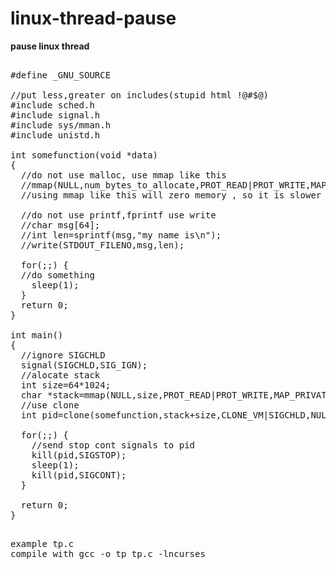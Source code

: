 # linux-thread-pause
<b>pause linux thread</b>
<pre>

#define _GNU_SOURCE

//put less,greater on includes(stupid html !@#$@)
#include sched.h
#include signal.h
#include sys/mman.h
#include unistd.h

int somefunction(void *data)
{
  //do not use malloc, use mmap like this
  //mmap(NULL,num_bytes_to_allocate,PROT_READ|PROT_WRITE,MAP_PRIVATE|MAP_ANONYMOUS,-1,0);
  //using mmap like this will zero memory , so it is slower then malloc
  
  //do not use printf,fprintf use write
  //char msg[64];
  //int len=sprintf(msg,"my name is\n");
  //write(STDOUT_FILENO,msg,len);
  
  for(;;) {
  //do something
    sleep(1);
  }
  return 0;
}

int main()
{
  //ignore SIGCHLD
  signal(SIGCHLD,SIG_IGN);
  //alocate stack
  int size=64*1024;
  char *stack=mmap(NULL,size,PROT_READ|PROT_WRITE,MAP_PRIVATE|MAP_ANONYMOUS,-1,0);
  //use clone
  int pid=clone(somefunction,stack+size,CLONE_VM|SIGCHLD,NULL);

  for(;;) {
    //send stop cont signals to pid
    kill(pid,SIGSTOP);
    sleep(1);
    kill(pid,SIGCONT);
  }

  return 0;
}

</pre>
<pre>
example tp.c
compile with gcc -o tp tp.c -lncurses
</pre>
